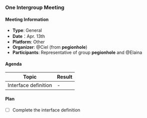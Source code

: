 ### One Intergroup Meeting

#### Meeting Information
- **Type**: General
- **Date**：Apr. 13th
- **Platform**: Other
- **Organizer**: @Ciel (from **pegionhole**)
- **Participants**: Representative of group **pegionhole** and @Elaina

#### Agenda
|Topic|Result|
|-|-|
|Interface definition|-|

#### Plan
- [ ] Complete the interface definition
